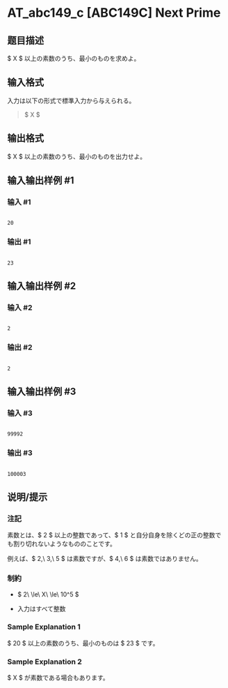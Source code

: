 # AT_abc149_c [ABC149C] Next Prime

## 题目描述

[problemUrl]: https://atcoder.jp/contests/abc149/tasks/abc149_c

$ X $ 以上の素数のうち、最小のものを求めよ。

## 输入格式

入力は以下の形式で標準入力から与えられる。

> $ X $

## 输出格式

$ X $ 以上の素数のうち、最小のものを出力せよ。

## 输入输出样例 #1

### 输入 #1

```
20
```

### 输出 #1

```
23
```

## 输入输出样例 #2

### 输入 #2

```
2
```

### 输出 #2

```
2
```

## 输入输出样例 #3

### 输入 #3

```
99992
```

### 输出 #3

```
100003
```

## 说明/提示

### 注記

素数とは、$ 2 $ 以上の整数であって、$ 1 $ と自分自身を除くどの正の整数でも割り切れないようなもののことです。

例えば、$ 2,\ 3,\ 5 $ は素数ですが、$ 4,\ 6 $ は素数ではありません。

### 制約

- $ 2\ \le\ X\ \le\ 10^5 $
- 入力はすべて整数

### Sample Explanation 1

$ 20 $ 以上の素数のうち、最小のものは $ 23 $ です。

### Sample Explanation 2

$ X $ が素数である場合もあります。